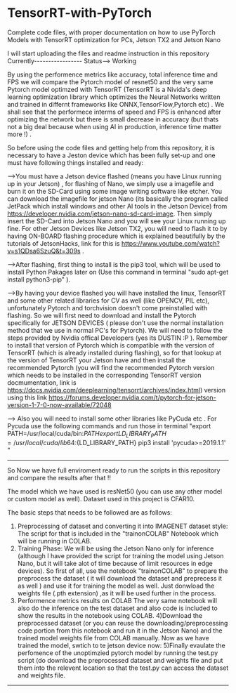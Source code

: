 # TensorRT-with-PyTorch
Complete code files, with proper documentation on how to use PyTorch Models with TensorRT optimization for PCs, Jetson TX2 and Jetson Nano

I will start uploading the files and readme instruction in this repository
Currently----------------- Status--> Working


By using the performence metrics like accuracy, total inference time and FPS we will compare the Pytorch model of resnet50 and the very same Pytorch model optimzed with TensorRT (TensorRT is a Nivida's deep learning optimization library which optimizes the Neural Networks written and trained in differnt frameworks like ONNX,TensorFlow,Pytorch etc) . We shall see that the performece interms of speed and FPS is enhanced after optimizing the network but there is small decrease in accuracy (but thats not a big deal because when using AI in production, inference time matter more !) .

So before using the code files and getting help from this repository, it is necessary to have a Jeston device which has been fully set-up and one must have following things installed and ready:

-->You must have a Jetson device flashed (means you have Linux running up in your Jetson) , for flashing of Nano, we simply use a imagefile and burn it on the SD-Card using some image writing software like etcher. You can download the imagefile for jetson Nano (its basically the program called JetPack which install windows and other AI tools in the Jetson Device) from https://developer.nvidia.com/jetson-nano-sd-card-image. Then simply insert the SD-Card into Jetson Nano and you will see your Linux running up fine.
For other Jetson Devices like Jetson TX2, you will need to flash it to by having ON-BOARD flashing procedure which is explained beautifully by the tutorials of JetsonHacks, link for this is https://www.youtube.com/watch?v=s1QDsa6SzuQ&t=309s .

-->After flashing, first thing to install is the pip3 tool, which will be used to install Python Pakages later on (Use this command in terminal "sudo apt-get install python3-pip" ).

-->By having your device flashed you will have installed the  linux, TensorRT and some other related libraries for CV as well (like OPENCV, PIL etc), unfortunately Pytorch and torchvision doesn't come preinstalled with flashing. So we will first need to download and install the Pytorch specifically for JETSON DEVICES ( please don't use the normal installation method that we use in normal PC's for Pytorch). We will need to follow the steps provided by Nvidia offical Developers (yes its DUSTIN :P ).
Remember to install that version of Pytorch which is compatible with the version of TensorRT (which is already installed during flashing), so for that lookup at the version of TensorRT your Jetson have and then install the recommended Pytorch (you will find the recommended Pytorch version which needs to be installed in the corresponding TensorRT version docmumentation, link is https://docs.nvidia.com/deeplearning/tensorrt/archives/index.html) version using this link 
https://forums.developer.nvidia.com/t/pytorch-for-jetson-version-1-7-0-now-available/72048 

--> Also you will need to install some other libraries like PyCuda etc . For Pycuda use the following commands and run those in terminal 
"export PATH=/usr/local/cuda/bin:${PATH}
 export LD_LIBRARY_PATH=/usr/local/cuda/lib64:${LD_LIBRARY_PATH}
 pip3 install 'pycuda>=2019.1.1' "
 
 -------------------------------------------------------------------------
 So Now we have full enviroment ready to run the scripts in this repository and compare the results after that !!
 
 The model which we have used is resNet50 (you can use any other model or custom model as well).
 Dataset used in this project is CFAR10.
 
 
 The basic steps that needs to be followed are as follows: 
 1) Preprocessing of dataset and converting it into IMAGENET dataset style:
 The script for that is included in the "trainonCOLAB" Notebook which will be running in COLAB.
 2) Training Phase:
  We will be using the Jetson Nano only for inference (although I have provided the script for training the model using Jetson Nano, but it will take alot of time because of limit resources in edge devices). So first of all, use the notebook "trainonCOLAB" to prepare the preprocess the dataset ( it will download the dataset and preprecess it as well ) and use it for training the model as well. Just donwload the weights file (.pth extension) ,as it will be used further in the process.
  3) Performence metrics results on COLAB 
  The very same notebook will also do the inference on the test dataset and also code is included to show the results in the notebook using COLAB.
  4)Download the preprocessed dataset (or you can reuse the downloading/preprocessing code portion from this notebook and run it in the Jetson Nano) and the trained model weights file from COLAB manually.
  Now as we have trained the model, swtich to te jetson device now:
  5)Finally evaulate the perfomence of the unoptimzied pytorch model by running the test.py script (do download the preprocessed dataset and weights file and put them into the relevent location so that the test.py can access the dataset and weights file.
  
 ------------------------------------------------------------------- 
 
  
 



